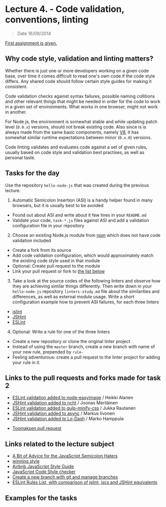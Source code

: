 # Lecture 4. - Code validation, conventions, linting

> Date 16/09/2014

[First assignment is given.](../assignments/1-command-line.md)

## Why code style, validation and linting matters?

Whether there is just one or more developers working on a given code base, over time it comes
difficult to read one's own code if the code style differs.
Any shared code should follow certain style guides for making it consistent.

Code validation checks against syntax failures, possible naming collitions and other relevant things
that might be needed in order for the code to work in a given set of environments.
What works in one browser, might not work in another.

For Node.js, the environment is somewhat stable and while updating patch level (`0.0.x`) versions, should not break existing code.
Also since is is always made from the same basic components, namely [V8][], it has somewhat similar runtime expectations
between minor (`0.x.0`) versions.

Code linting validates and evaluates code against a set of given rules, usually based on code style and validation best
practises, as well as personal taste.

## Tasks for the day

Use the repository `hello-node-js` that was created during the previous lecture.

1. Automatic Semicolon Insertion (ASI) is a handy helper found in many browsers, but it is usually best to be avoided
  - Found out about ASI and write about it few lines in your `README.md`
  - Validate your code, `task-*.js` files against ASI and add a validation configuration file in your repository
2. Choose an existing Node.js module from [npm][] which does not have code validation included
  - Create a fork from its source
  - Add code validation configuration, which would approximately match the existing code style used in that module
  - Optional: Create pull request to the module
  - Link your pull request or fork to [the list below](#links-to-the-pull-requests-and-forks-made-for-task-2)
3. Take a look at the source codes of the following linters and observe how they are achieving similar
  things differently. Then write down in your `hello-node-js` repository `linters-study.md` file
  about the similarities and differences, as well as external module usage.
  Write a short configuration example how to prevent ASI failures, for each three linters
  - [jslint](http://jslint.com/ "jslint")
  - [JSHint](http://jshint.com/ "JSHint")
  - [ESLint](http://eslint.org/ "ESLint")
4. Optional: Write a rule for one of the three linters
  - Create a new repository or clone the original linter project
  - Instead of using the `master` branch, create a new branch with name of your new rule, prepended by `rule-`
  - Feeling adventurous: create a pull request to the linter project for adding your rule in it.

## Links to the pull requests and forks made for task 2

- [ESLint validation added to node-easyimage](https://github.com/hacksparrow/node-easyimage/pull/39) / Heikki Alanen
- [JSHint validation added to ncht](https://github.com/nenv/ncht/pull/1) / Joonas Meriläinen
- [ESLint validation added to gulp-minify-css](https://github.com/jukra/gulp-minify-css/commit/f59052132eccd2d85a6140e0c2db3756e8ed1cf2) / Jukka Rautanen
- [JSHint validation added to async](https://github.com/mpiivonen/async) / Markus Iivonen
- [JSHint validation added to Lo-Dash](https://github.com/Markoham/lodash/commit/93405e7dfceca7b11dcc67c134907d516c9738f4) / Marko Hamppula
* [Toomaksen pull request](https://github.com/tfjorge/tellki-agent)

## Links related to the lecture subject

* [A Bit of Advice for the JavaScript Semicolon Haters](http://benalman.com/news/2013/01/advice-javascript-semicolon-haters/ "A Bit of Advice for the JavaScript Semicolon Haters")
* [winning style](https://github.com/Seravo/js-winning-style "JavaScript, the winning style")
* [Airbnb JavaScript Style Guide](https://github.com/airbnb/javascript "Airbnb JavaScript Style Guide - A mostly reasonable approach to JavaScript")
* [JavaScript Code Style checker](https://github.com/jscs-dev/node-jscs "JavaScript Code Style checker")
* [Create a new branch with git and manage branches](https://github.com/Kunena/Kunena-Forum/wiki/Create-a-new-branch-with-git-and-manage-branches "Create a new branch with git and manage branches")
* [ESLint Rules List, with comparison of jslint, jscs and JSHint equivalents](https://docs.google.com/spreadsheet/ccc?key=0Ap5QGaRT4AJ_dGV6VXBlMEw3NHhVRl9vQ0lIX2FnVlE&usp=drive_web#gid=0 "ESLint Rules List")

[V8]: https://code.google.com/p/v8/ "V8 is written in C++ and is used in Google Chrome, the open source browser from Google"
[npm]: https://www.npmjs.org/ "Node Packaged Modules"


## Examples for the tasks

